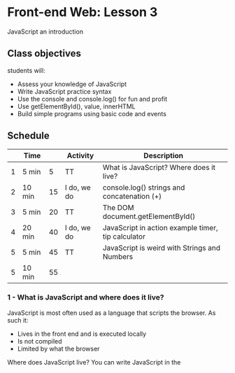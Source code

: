 # Front-end Web: Lesson 3

JavaScript an introduction

## Class objectives

students will: 

- Assess your knowledge of JavaScript
- Write JavaScript practice syntax
- Use the console and console.log() for fun and profit
- Use getElementById(), value, innerHTML
- Build simple programs using basic code and events

## Schedule 

|   | Time |   | Activity | Description |
|---|------|---|----------|-------------|
|1  | 5 min| 5 | TT         | What is JavaScript? Where does it live? | 
|2  |10 min|15 | I do, we do| console.log() strings and concatenation (+)|
|3  | 5 min|20 | TT         | The DOM document.getElementById() |
|4  |20 min|40 | I do, we do| JavaScript in action example timer, tip calculator |
|5  | 5 min|45 | TT         | JavaScript is weird with Strings and Numbers |
|5  |10 min|55 |            |          |

### 1 - What is JavaScript and where does it live? 

JavaScript is most often used as a language that scripts the browser. As such it:

- Lives in the front end and is executed locally
- Is not compiled
- Limited by what the browser 

Where does JavaScript live? You can write JavaScript in the <script> tag within an HTML page. Or, you can write JavaScript in external files using the .js extension and link to these files with the <script src=”file.js”> tag. 

### 2 - JavaScript in Action Demo

- JavaScript basic syntax
- Using the console and console.log(). 

Example 1

### 3 - The DOM and ids

Using document.getElementById()

### 4 - Build a simple program tip calculator

### 5 - JavaScript is the wild west when it comes to types

Here is what the internet says: 

> There are just six types in JavaScript: Object, Number, String, Boolean, Null, and Undefined. Objects include arrays,
> functions, and ordinary objects. Numbers may be integers or floating point or the special values NaN and Infinity . 
> Strings include the empty string, "" .

You can assign any type to any variable, no matter what the previouse type was. 

#### - JavaScript is weird with Strings and Numbers

Concatenate strings with the +. There is only one type of number. When combining numbers and strings with + it’s all 
string: 2 + “2” = “22”. 

Due to complicated computer relted mathiness decimal values in JS can sometimes come up with unexpected values. 
For example: 

`6.6 / 0.1 = 65.99999999999999`

Oh yeah and there are a few weird situations with =, ==, and +. Talk more about these later.

Is this good or bad? Depends on your perspective. At the end of the day it is what it is. Give in to JavaScript's loose 
typing it's fun and easy. On occasion you'll end up with odd errors, but other languages all have their own foibles. 

## Projects and Challenges

Everything gets a better reception when it looks good, style your tip calculator. Pay attention to the font styles. Think about the input field, you set the font, you can also set the border and padding (padding sets the space). 

## Resources

- [http://eloquentjavascript.net](http://eloquentjavascript.net)






